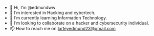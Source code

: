 - 👋 Hi, I’m @edmundww
- 👀 I’m interested in Hacking and cybertech.
- 🌱 I’m currently learning Information Technology.
- 💞️ I’m looking to collaborate on a hacker and cybersecurity individual.
- 📫 How to reach me  on larteyedmund23@gmail.com

<!---
edmundww/edmundww is a ✨ special ✨ repository because its `README.md` (this file) appears on your GitHub profile.
You can click the Preview link to take a look at your changes.
--->
